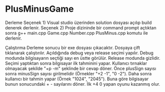 # PlusMinusGame
Derleme
Seçenek 1) Visual studio üzerinden solution dosyası açılıp build denerek derlenir.
Seçenek 2) Proje dizininde bir command prompt açtıktan sonra g++ main.cpp Game.cpp Number.cpp PlusMinus.cpp komutu ile derlenir.

Çalıştırma
Derleme sonucu bir exe dosyası çıkacaktır. 
Dosyaya çift tıklanarak çalıştırılır. 
Açıldığında debug veya release seçimi yapılır. 
Debug modunda bilgisayarın seçtiği sayı en üstte görülür. Release modunda gizlidir. 
Seçimi yaptıktan sonra bilgisayar ilk tahminini yapar. 
Kullanıcı tırnaklar olmayacak şekilde "+p -m" şeklinde bir cevap döner.
Önce plusSign sayısı sonra minusSign sayısı girilmelidir 
(Örnekler "+2 -1", "0 -2").
Daha sonra kullanıcı bir tahmin yapar (Örnek "1024", "2045").
Buna göre bilgisayar bunun sonucundaki + - sayılarını döner. 
İlk +4 0 yapan oyunu kazanmış olur.
